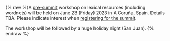 {% raw %}A [pre-summit](https://blog.inductorsoftware.com/docsproto/summits/GaliciaTop) workshop on lexical resources (including wordnets) will be held on June 23 (Friday) 2023 in A Coruña, Spain. Details TBA. Please indicate interest when [registering for the summit](https://blog.inductorsoftware.com/docsproto/summits/GaliciaParticipants).

The workshop will be followed by a huge holiday night (San Juan).
<update date omitted for speed>{% endraw %}
